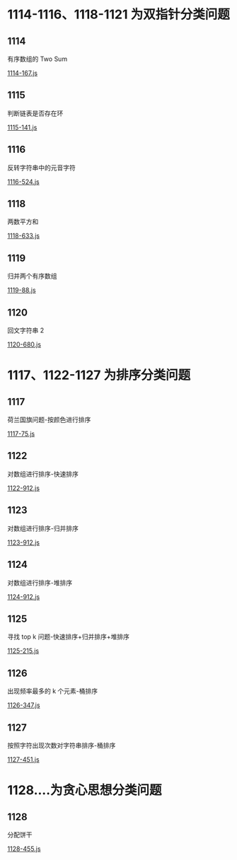 # 1114-1116、1118-1121 为双指针分类问题

## 1114

有序数组的 Two Sum

[1114-167.js](1114-167.js)

## 1115

判断链表是否存在环

[1115-141.js](1115-141.js)

## 1116

反转字符串中的元音字符

[1116-524.js](1116-524.js)

## 1118

两数平方和

[1118-633.js](1118-633.js)

## 1119

归并两个有序数组

[1119-88.js](1119-88.js)

## 1120

回文字符串 2

[1120-680.js](1120-680.js)

# 1117、1122-1127 为排序分类问题

## 1117

荷兰国旗问题-按颜色进行排序

[1117-75.js](1117-75.js)

## 1122

对数组进行排序-快速排序

[1122-912.js](1122-912.js)

## 1123

对数组进行排序-归并排序

[1123-912.js](1123-912.js)

## 1124

对数组进行排序-堆排序

[1124-912.js](1124-912.js)

## 1125

寻找 top k 问题-快速排序+归并排序+堆排序

[1125-215.js](1125-215.js)

## 1126

出现频率最多的 k 个元素-桶排序

[1126-347.js](1126-347.js)

## 1127

按照字符出现次数对字符串排序-桶排序

[1127-451.js](1127-451.js)

# 1128....为贪心思想分类问题

## 1128

分配饼干

[1128-455.js](1128-455.js)

